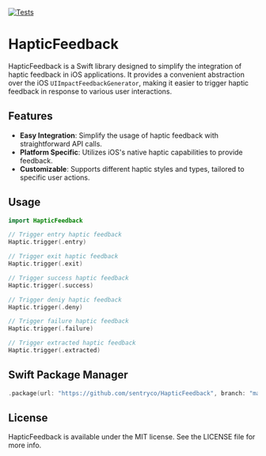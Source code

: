 [![Tests](https://github.com/sentryco/HapticFeedback/actions/workflows/Tests.yml/badge.svg)](https://github.com/sentryco/HapticFeedback/actions/workflows/Tests.yml)

# HapticFeedback

HapticFeedback is a Swift library designed to simplify the integration of haptic feedback in iOS applications. It provides a convenient abstraction over the iOS `UIImpactFeedbackGenerator`, making it easier to trigger haptic feedback in response to various user interactions.

## Features

- **Easy Integration**: Simplify the usage of haptic feedback with straightforward API calls.
- **Platform Specific**: Utilizes iOS's native haptic capabilities to provide feedback.
- **Customizable**: Supports different haptic styles and types, tailored to specific user actions.

## Usage
```swift
import HapticFeedback

// Trigger entry haptic feedback
Haptic.trigger(.entry)

// Trigger exit haptic feedback
Haptic.trigger(.exit)

// Trigger success haptic feedback
Haptic.trigger(.success)

// Trigger deniy haptic feedback
Haptic.trigger(.deny)

// Trigger failure haptic feedback
Haptic.trigger(.failure)

// Trigger extracted haptic feedback
Haptic.trigger(.extracted)

```

## Swift Package Manager

```swift
.package(url: "https://github.com/sentryco/HapticFeedback", branch: "main")
```

## License

HapticFeedback is available under the MIT license. See the LICENSE file for more info.
